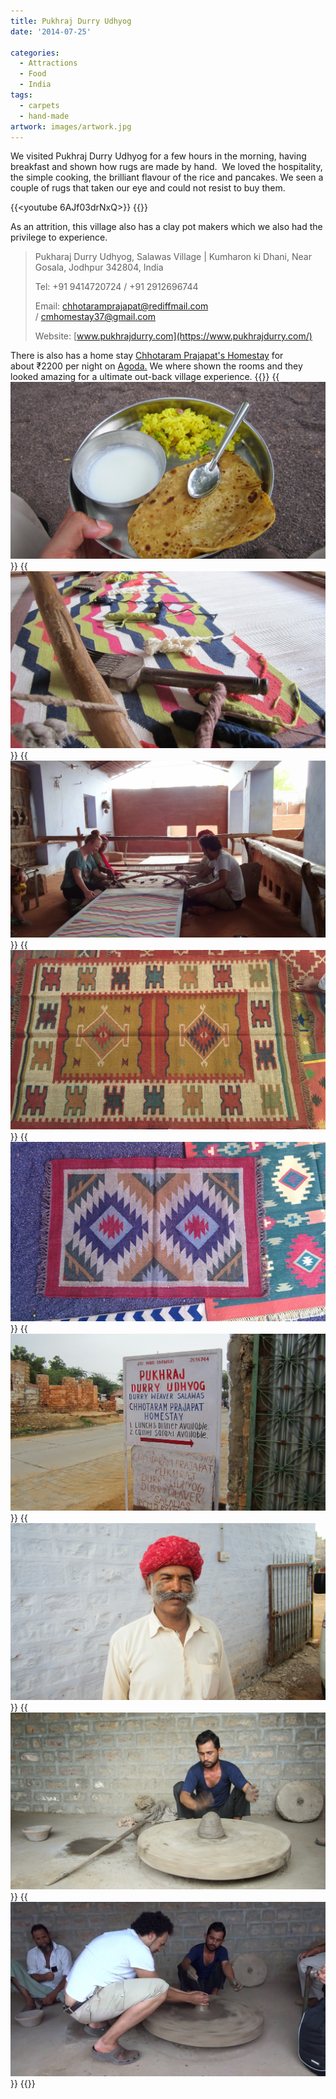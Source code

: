 ```yaml
---
title: Pukhraj Durry Udhyog
date: '2014-07-25'

categories:
  - Attractions
  - Food
  - India
tags:
  - carpets
  - hand-made
artwork: images/artwork.jpg
---
```



We visited Pukhraj Durry Udhyog for a few hours in the morning, having breakfast and shown how rugs are made by hand.  We loved the hospitality, the simple cooking, the brilliant flavour of the rice and pancakes. We seen a couple of rugs that taken our eye and could not resist to buy them.  

{{<youtube 6AJf03drNxQ>}}
{{<youtube R5g68ItgKok>}}



As an attrition, this village also has a clay pot makers which we also had the privilege to experience.



> Pukharaj Durry Udhyog, Salawas Village | Kumharon ki Dhani, Near Gosala, Jodhpur 342804, India
> 
> Tel: +91 9414720724 / +91 2912696744
> 
> Email: [chhotaramprajapat@rediffmail.com](mailto:chhotaramprajapat@rediffmail.com) / [cmhomestay37@gmail.com](mailto:cmhomestay37@gmail.com)
> 
> Website: [www.pukhrajdurry.com](https://www.pukhrajdurry.com/)

There is also has a home stay [Chhotaram Prajapat's Homestay](https://www.agoda.com/en-gb/chhotaram-prajapat-s-homestay/hotel/jodhpur-in.html?cid=1649959) for about ₹2200 per night on [Agoda.](https://www.agoda.com/en-gb/chhotaram-prajapat-s-homestay/hotel/jodhpur-in.html?cid=1649959) We where shown the rooms and they looked amazing for a ultimate out-back village experience.
{{<gallery>}}
  {{<img src="images/IMG_3969.jpg" title="Breakfaast">}}
  {{<img src="images/IMG_3971.jpg" title="Loom tools">}}
  {{<img src="images/DSC00447.jpg">}}
  {{<img src="images/IMG_20140726_091930.jpg">}}
  {{<img src="images/IMG_20140726_091918.jpg">}}
  {{<img src="images/IMG_3967.jpg">}}
  {{<img src="images/IMG_3975.jpg" title="Pukharj and his mustache ">}}
  {{<img src="images/IMG_3979.jpg" title="the professional ">}}
  {{<img src="images/Screenshot-2014-08-02-23.07.08.png" title="Me pot making">}}
{{</gallery>}}